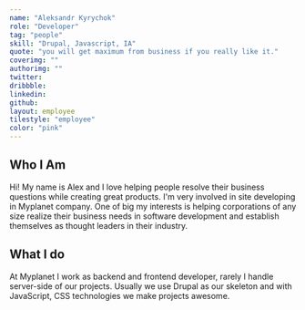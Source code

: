 ```yaml
---
name: "Aleksandr Kyrychok"
role: "Developer"
tag: "people"
skill: "Drupal, Javascript, IA"
quote: "you will get maximum from business if you really like it."
coverimg: ""
authorimg: ""
twitter:
dribbble:
linkedin:
github:
layout: employee
tilestyle: "employee"
color: "pink"
---
```


## Who I Am

Hi! My name is Alex and I love helping people resolve their business questions while creating great products. I'm very involved in site developing in Myplanet company. One of big my interests is helping corporations of any size realize their business needs in software development and establish themselves as thought leaders in their industry.

## What I do

 At Myplanet I work as backend and frontend developer, rarely I handle server-side of our projects. Usually we use Drupal as our skeleton and with JavaScript, CSS technologies we make projects awesome.